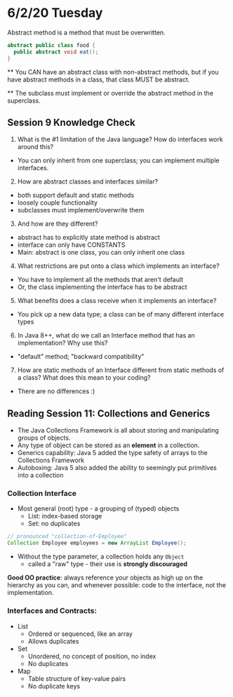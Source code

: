 # 6/2/20 Tuesday  

Abstract method is a method that must be overwritten.
```java
abstract public class food {
  public abstract void eat();
}
```
** You CAN have an abstract class with non-abstract methods, but if you have abstract methods in a class, that class MUST be abstract. 

** The subclass must implement or override the abstract method in the superclass. 

## Session 9 Knowledge Check
1. What is the #1 limitation of the Java language? How do interfaces work around this?
  - You can only inherit from one superclass; you can implement multiple interfaces.

2. How are abstract classes and interfaces similar?
  - both support default and static methods
  - loosely couple functionality 
  - subclasses must implement/overwrite them

3. And how are they different?
  - abstract has to explicitly state method is abstract 
  - interface can only have CONSTANTS 
  - Main: abstract is one class, you can only inherit one class 

4. What restrictions are put onto a class which implements an interface? 
  - You have to implement all the methods that aren't default
  - Or, the class implementing the interface has to be abstract 

5. What benefits does a class receive when it implements an interface?
  - You pick up a new data type; a class can be of many different interface types

6. In Java 8++, what do we call an Interface method that has an implementation? Why use this?
  - "default" method; "backward compatibility"

7. How are static methods of an Interface different from static methods of a class? What does this mean to your coding? 
  - There are no differences :)

## Reading Session 11: Collections and Generics
- The Java Collections Framework is all about storing and manipulating groups of objects. 
- Any type of object can be stored as an **element** in a collection. 
- Generics capability: Java 5 added the type safety of arrays to the Collections Framework
- Autoboxing: Java 5 also added the ability to seemingly put primitives into a collection 

### Collection Interface 
  - Most general (root) type - a grouping of (typed) objects
    - List: index-based storage 
    - Set: no duplicates 
  
  ```java 
  // pronounced "collection-of-Employee"
  Collection Employee employees = new ArrayList Employee();
  ```
  - Without the type parameter, a collection holds any `Object`
    - called a "raw" type - their use is **strongly discouraged**
  
  **Good OO practice**: always reference your objects as high up on the hierarchy as you can, and whenever possible: code to the interface, not the implementation. 

### Interfaces and Contracts:
  - List
    - Ordered or sequenced, like an array
    - Allows duplicates 
  - Set 
    - Unordered, no concept of position, no index
    - No duplicates 
  - Map 
    - Table structure of key-value pairs 
    - No duplicate keys 